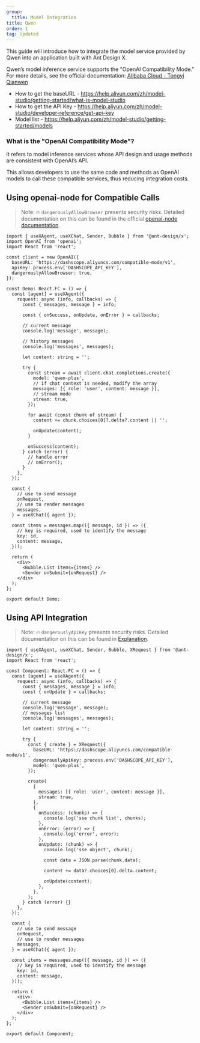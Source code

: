 ```yaml
---
group:
  title: Model Integration
title: Qwen
order: 1
tag: Updated
---
```


This guide will introduce how to integrate the model service provided by Qwen into an application built with Ant Design X.

Qwen’s model inference service supports the "OpenAI Compatibility Mode." For more details, see the official documentation: [Alibaba Cloud - Tongyi Qianwen](https://help.aliyun.com/zh/model-studio/developer-reference/compatibility-of-openai-with-dashscope)

- How to get the baseURL - <https://help.aliyun.com/zh/model-studio/getting-started/what-is-model-studio>
- How to get the API Key - <https://help.aliyun.com/zh/model-studio/developer-reference/get-api-key>
- Model list - <https://help.aliyun.com/zh/model-studio/getting-started/models>

### What is the "OpenAI Compatibility Mode"?

It refers to model inference services whose API design and usage methods are consistent with OpenAI’s API.

This allows developers to use the same code and methods as OpenAI models to call these compatible services, thus reducing integration costs.

## Using openai-node for Compatible Calls

> Note: 🔥 `dangerouslyAllowBrowser` presents security risks. Detailed documentation on this can be found in the official [openai-node documentation](https://github.com/openai/openai-node?tab=readme-ov-file#requirements).

```tsx
import { useXAgent, useXChat, Sender, Bubble } from '@ant-design/x';
import OpenAI from 'openai';
import React from 'react';

const client = new OpenAI({
  baseURL: 'https://dashscope.aliyuncs.com/compatible-mode/v1',
  apiKey: process.env['DASHSCOPE_API_KEY'],
  dangerouslyAllowBrowser: true,
});

const Demo: React.FC = () => {
  const [agent] = useXAgent({
    request: async (info, callbacks) => {
      const { messages, message } = info;

      const { onSuccess, onUpdate, onError } = callbacks;

      // current message
      console.log('message', message);

      // history messages
      console.log('messages', messages);

      let content: string = '';

      try {
        const stream = await client.chat.completions.create({
          model: 'qwen-plus',
          // if chat context is needed, modify the array
          messages: [{ role: 'user', content: message }],
          // stream mode
          stream: true,
        });

        for await (const chunk of stream) {
          content += chunk.choices[0]?.delta?.content || '';

          onUpdate(content);
        }

        onSuccess(content);
      } catch (error) {
        // handle error
        // onError();
      }
    },
  });

  const {
    // use to send message
    onRequest,
    // use to render messages
    messages,
  } = useXChat({ agent });

  const items = messages.map(({ message, id }) => ({
    // key is required, used to identify the message
    key: id,
    content: message,
  }));

  return (
    <div>
      <Bubble.List items={items} />
      <Sender onSubmit={onRequest} />
    </div>
  );
};

export default Demo;
```

## Using API Integration

> Note: 🔥 `dangerouslyApiKey` presents security risks. Detailed documentation on this can be found in [Explanation](/docs/react/dangerously-api-key).

```tsx
import { useXAgent, useXChat, Sender, Bubble, XRequest } from '@ant-design/x';
import React from 'react';

const Component: React.FC = () => {
  const [agent] = useXAgent({
    request: async (info, callbacks) => {
      const { messages, message } = info;
      const { onUpdate } = callbacks;

      // current message
      console.log('message', message);
      // messages list
      console.log('messages', messages);

      let content: string = '';

      try {
        const { create } = XRequest({
          baseURL: 'https://dashscope.aliyuncs.com/compatible-mode/v1',
          dangerouslyApiKey: process.env['DASHSCOPE_API_KEY'],
          model: 'qwen-plus',
        });

        create(
          {
            messages: [{ role: 'user', content: message }],
            stream: true,
          },
          {
            onSuccess: (chunks) => {
              console.log('sse chunk list', chunks);
            },
            onError: (error) => {
              console.log('error', error);
            },
            onUpdate: (chunk) => {
              console.log('sse object', chunk);

              const data = JSON.parse(chunk.data);

              content += data?.choices[0].delta.content;

              onUpdate(content);
            },
          },
        );
      } catch (error) {}
    },
  });

  const {
    // use to send message
    onRequest,
    // use to render messages
    messages,
  } = useXChat({ agent });

  const items = messages.map(({ message, id }) => ({
    // key is required, used to identify the message
    key: id,
    content: message,
  }));

  return (
    <div>
      <Bubble.List items={items} />
      <Sender onSubmit={onRequest} />
    </div>
  );
};

export default Component;
```
